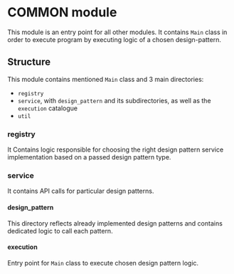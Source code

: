 # COMMON module

This module is an entry point for all other modules. It contains `Main` class in order to execute
program by executing logic of a chosen design-pattern.

## Structure

This module contains mentioned `Main` class and 3 main directories:

- `registry`
- `service`, with `design_pattern` and its subdirectories, as well as the `execution` catalogue
- `util`

### registry

It Contains logic responsible for choosing the right design pattern service implementation based on a passed design
pattern type.

### service

It contains API calls for particular design patterns.

#### design_pattern

This directory reflects already implemented design patterns and contains dedicated logic to call each pattern.

#### execution

Entry point for `Main` class to execute chosen design pattern logic. 
